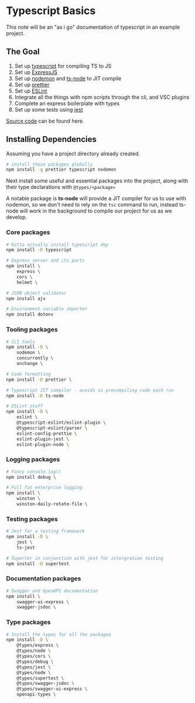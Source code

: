 # Typescript Basics

This note will be an "as i go" documentation of typescript in an example project.

## The Goal

1. Set up [typescript](https://github.com/microsoft/TypeScript) for compiling TS to JS
2. Set up [ExpressJS](https://github.com/expressjs/express)
3. Set up [nodemon](https://github.com/remy/nodemon) and [ts-node](https://github.com/TypeStrong/ts-node) to JIT compile
4. Set up [prettier](https://github.com/prettier/prettier)
5. Set up [ESLint](https://github.com/eslint/eslint)
6. Integrate all the things with npm scripts through the cli, and VSC plugins
7. Complete an express boilerplate with types
8. Set up some tests using [jest](https://github.com/facebook/jest)

[Source code](https://github.com/RolandWarburton/learningTS) can be found here.

## Installing Dependencies

Assuming you have a project directory already created.

```bash
# install these packages globally
npm install -g prettier typescript nodemon
```

Next install some useful and essential packages into the project, along with their type declarations with `@types/<package>`

A notable package is **ts-node** will provide a JIT compiler for us to use with nodemon, so we don't need to rely on the `tsc` command to run, instead ts-node will work in the background to compile our project for us as we develop.

### Core packages

```bash
# Gotta actually install typescript dep
npm install -D typescript

# Express server and its parts
npm install \
    express \
    cors \
    helmet \

# JSON object validator
npm install ajv

# Environment variable importer
npm install dotenv
```

### Tooling packages

```bash
# CLI tools
npm install -D \
    nodemon \
    concurrently \
    onchange \

# Code formatting
npm install -D prettier \

# Typescript JIT compiler - avoids us precompiling code each run
npm install -D ts-node

# ESLint stuff
npm install -D \
    eslint \
    @typescript-eslint/eslint-plugin \
    @typescript-eslint/parser \
    eslint-config-prettie \
    eslint-plugin-jest \
    eslint-plugin-node \
```

### Logging packages

```bash
# Fancy console.log()
npm install debug \

# Full fat enterprise logging
npm install \
    winston \
    winston-daily-rotate-file \
```

### Testing packages

```bash
# Jest for a testing framework
npm install -D \
    jest \
    ts-jest

# Superter in conjunction with jest for intergration testing
npm install -D supertest
```

### Documentation packages

```bash
# Swagger and OpenAPI documentation
npm install \
    swagger-ui-express \
    swagger-jsdoc \
```

### Type packages

```bash
# Install the types for all the packages
npm install -D \
    @types/express \
    @types/node \
    @types/cors \
    @types/debug \
    @types/jest \
    @types/node \
    @types/supertest \
    @types/swagger-jsdoc \
    @types/swagger-ui-express \
    openapi-types \
```
